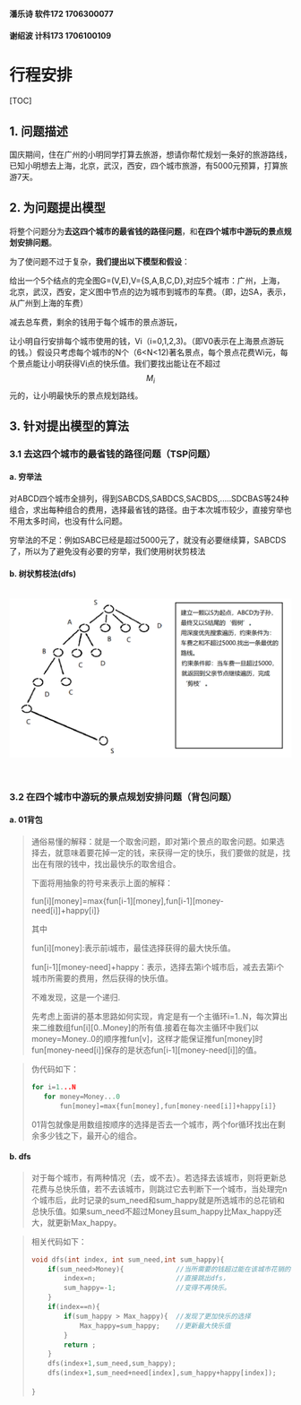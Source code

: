 

#### **潘乐诗	软件172	1706300077**

#### **谢绍波	计科173	1706100109**







# 行程安排

[TOC]

 

## 1. 问题描述

国庆期间，住在广州的小明同学打算去旅游，想请你帮忙规划一条好的旅游路线，已知小明想去上海，北京，武汉，西安，四个城市旅游，有5000元预算，打算旅游7天。



## 2. 为问题提出模型

将整个问题分为**去这四个城市的最省钱的路径问题**，和**在四个城市中游玩的景点规划安排问题**。

为了使问题不过于复杂，**我们提出以下模型和假设**：

给出一个5个结点的完全图G=(V,E),V={S,A,B,C,D},对应5个城市：广州，上海，北京，武汉，西安，定义图中节点的边为城市到城市的车费。（即，边SA，表示，从广州到上海的车费）

减去总车费，剩余的钱用于每个城市的景点游玩，

让小明自行安排每个城市使用的钱，Vi（i=0,1,2,3)。（即V0表示在上海景点游玩的钱。）假设只考虑每个城市的N个（6<N<12)著名景点，每个景点花费Wi元，每个景点能让小明获得Vi点的快乐值。我们要找出能让在不超过$$M_i$$元的，让小明最快乐的景点规划路线。



## 3. 针对提出模型的算法

### 3.1 **去这四个城市的最省钱的路径问题**（TSP问题）

#### a. 穷举法

​		对ABCD四个城市全排列，得到SABCDS,SABDCS,SACBDS,.....SDCBAS等24种组合，求出每种组合的费用，选择最省钱的路径。由于本次城市较少，直接穷举也不用太多时间，也没有什么问题。

​		穷举法的不足：例如SABC已经是超过5000元了，就没有必要继续算，SABCDS了，所以为了避免没有必要的穷举，我们使用树状剪枝法

#### b. 树状剪枝法(dfs)

​				![1570773968860](1570773968860.png)

​		

### 3.2 **在四个城市中游玩的景点规划安排问题**（背包问题）

#### 	a. 01背包

>通俗易懂的解释：就是一个取舍问题，即对第i个景点的取舍问题。如果选择去，就意味着要花掉一定的钱，来获得一定的快乐，我们要做的就是，找出在有限的钱中，找出最快乐的取舍组合。
>
>下面将用抽象的符号来表示上面的解释：
>
>fun[i\][money]=max{fun[i-1\][money],fun[i-1\][money-need[i]]+happy[i]}
>
>其中
>
>fun[i\][money]:表示前i城市，最佳选择获得的最大快乐值。
>
>fun[i-1\][money-need]+happy：表示，选择去第i个城市后，减去去第i个城市所需要的费用，然后获得的快乐值。
>
>不难发现，这是一个递归.
>
> 先考虑上面讲的基本思路如何实现，肯定是有一个主循环i=1..N，每次算出来二维数组fun[i\][0..Money]的所有值.接着在每次主循环中我们以money=Money..0的顺序推fun[v]，这样才能保证推fun[money]时fun[money-need[i]]保存的是状态fun[i-1\][money-need[i]]的值。

>伪代码如下：
>
>```c++
>for i=1...N
>    for money=Money...0
>        fun[money]=max{fun[money],fun[money-need[i]]+happy[i]}
>```
>
>01背包就像是用数组按顺序的选择是否去一个城市，两个for循环找出在剩余多少钱之下，最开心的组合。

#### b. dfs

>对于每个城市，有两种情况（去，或不去）。若选择去该城市，则将更新总花费与总快乐值，若不去该城市，则跳过它去判断下一个城市，当处理完n个城市后，此时记录的sum_need和sum_happy就是所选城市的总花销和总快乐值。如果sum_need不超过Money且sum_happy比Max_happy还大，就更新Max_happy。

> 相关代码如下：
>
> ```c++
> void dfs(int index, int sum_need,int sum_happy){
>     if(sum_need>Money){             //当所需要的钱超过能在该城市花销的钱，
>         index=n;                    //直接跳出dfs，
>         sum_happy=-1;               //变得不再快乐。
>     }
>     if(index==n){
>         if(sum_happy > Max_happy){  //发现了更加快乐的选择
>             Max_happy=sum_happy;    //更新最大快乐值
>         }
>         return ;
>     }
>     dfs(index+1,sum_need,sum_happy);
>     dfs(index+1,sum_need+need[index],sum_happy+happy[index]);
>     
> }
> ```
>
> 




